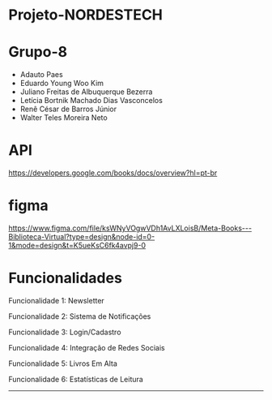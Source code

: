 # Projeto-NORDESTECH

# Grupo-8
- Adauto Paes
- Eduardo Young Woo Kim
- Juliano Freitas de Albuquerque Bezerra
- Letícia Bortnik Machado Dias Vasconcelos
- Renê César de Barros Júnior
- Walter Teles Moreira Neto

# API
https://developers.google.com/books/docs/overview?hl=pt-br

# figma
https://www.figma.com/file/ksWNyVOgwVDh1AvLXLoisB/Meta-Books---Biblioteca-Virtual?type=design&node-id=0-1&mode=design&t=K5ueKsC6fk4avpj9-0

#  Funcionalidades
Funcionalidade 1: Newsletter

Funcionalidade 2: Sistema de Notificações

Funcionalidade 3: Login/Cadastro

Funcionalidade 4: Integração de Redes Sociais

Funcionalidade 5: Livros Em Alta

Funcionalidade 6: Estatísticas de Leitura

---------------------------
